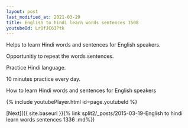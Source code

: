 ```yaml
---
layout: post
last_modified_at: 2021-03-29
title: English to hindi learn words sentences 1508 
youtubeId: LrOfJC6IPtk
---
```

 
 
Helps to learn Hindi words and sentences for English speakers.

Opportunitiy to repeat the words sentences. 

Practice Hindi language. 
 
10 minutes practice every day. 
 
How to learn Hindi words and sentences for English speakers 
 
{% include youtubePlayer.html id=page.youtubeId %}
 
 
[Next]({{ site.baseurl }}{% link  split2/_posts/2015-03-19-English to hindi learn words sentences 1336 .md%})
 
